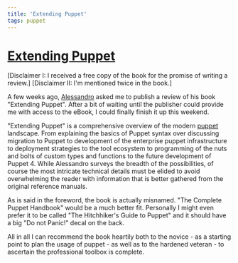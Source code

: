 ```yaml
---
title: 'Extending Puppet'
tags: puppet
---
```


# [Extending Puppet](http://www.packtpub.com/extending-puppet/book)

[Disclaimer I: I received a free copy of the book for the promise of writing a review.]
[Disclaimer II: I'm mentioned twice in the book.]

A few weeks ago, [Alessandro](http://example42.com) asked me to publish a
review of his book "Extending Puppet". After a bit of waiting until the
publisher could provide me with access to the eBook, I could finally finish it
up this weekend.

"Extending Puppet" is a comprehensive overview of the modern
[puppet](http://puppetlabs.com) landscape. From explaining the basics of Puppet
syntax over discussing migration to Puppet to development of the enterprise
puppet infrastructure to deployment strategies to the tool ecosystem to
programming of the nuts and bolts of custom types and functions to the future
development of Puppet 4. While Alessandro surveys the breadth of the
possibilities, of course the most intricate technical details must be elided to
avoid overwhelming the reader with information that is better gathered from the
original reference manuals.

As is said in the foreword, the book is actually misnamed. "The Complete Puppet
Handbook" would be a much better fit. Personally I might even prefer it to be
called "The Hitchhiker's Guide to Puppet" and it should have a big "Do not
Panic!" decal on the back.

All in all I can recommend the book heartily both to the novice - as a starting
point to plan the usage of puppet - as well as to the hardened veteran - to
ascertain the professional toolbox is complete.
